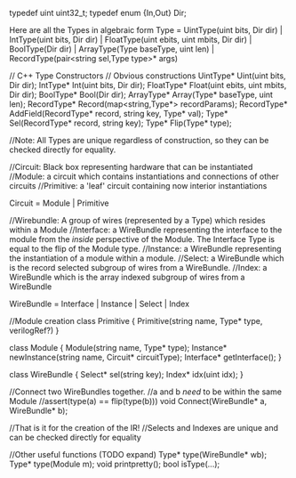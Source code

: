 typedef uint uint32_t;
typedef enum {In,Out} Dir;


Here are all the Types in algebraic form 
Type = UintType(uint bits, Dir dir)
     | IntType(uint bits, Dir dir)
     | FloatType(uint ebits, uint mbits, Dir dir)
     | BoolType(Dir dir)
     | ArrayType(Type baseType, uint len)
     | RecordType(pair<string sel,Type type>* args)


// C++ Type Constructors
// Obvious constructions
UintType* Uint(uint bits, Dir dir);
IntType* Int(uint bits, Dir dir);
FloatType* Float(uint ebits, uint mbits, Dir dir);
BoolType* Bool(Dir dir);
ArrayType* Array(Type* baseType, uint len);
RecordType* Record(map<string,Type*> recordParams);
RecordType* AddField(RecordType* record, string key, Type* val);
Type* Sel(RecordType* record, string key);
Type* Flip(Type* type);

//Note: All Types are unique regardless of construction, so they can be checked directly for equality.


//Circuit: Black box representing hardware that can be instantiated
//Module: a circuit which contains instantiations and connections of other circuits
//Primitive: a 'leaf' circuit containing now interior instantiations

Circuit = Module
        | Primitive


//Wirebundle: A group of wires (represented by a Type) which resides within a Module
//Interface: a WireBundle representing the interface to the module from the *inside* perspective of the Module. The Interface Type is equal to the flip of the Module type.
//Instance: a WireBundle representing the instantiation of a module within a module.
//Select: a WireBundle which is the record selected subgroup of wires from a WireBundle.
//Index: a WireBundle which is the array indexed subgroup of wires from a WireBundle

WireBundle = Interface 
           | Instance
           | Select
           | Index


//Module creation
class Primitive {
  Primitive(string name, Type* type, verilogRef?)
}

class Module {
  Module(string name, Type* type);
  Instance* newInstance(string name, Circuit* circuitType);
  Interface* getInterface();
}

class WireBundle {
  Select* sel(string key);
  Index* idx(uint idx);
}

//Connect two WireBundles together.
//a and b *need* to be within the same Module
//assert(type(a) == flip(type(b)))
void Connect(WireBundle* a, WireBundle* b);

//That is it for the creation of the IR!
//Selects and Indexes are unique and can be checked directly for equality

//Other useful functions (TODO expand)
Type* type(WireBundle* wb);
Type* type(Module m);
void printpretty(); 
bool isType(...);

